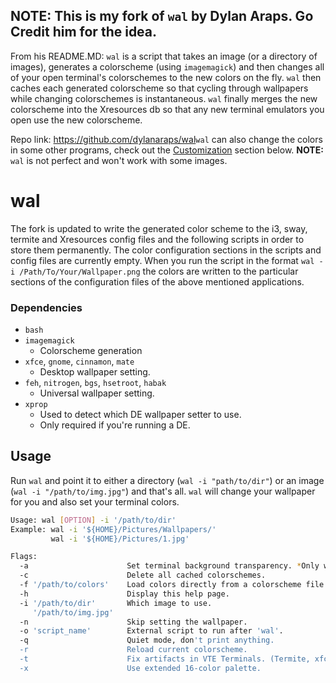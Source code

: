 ## NOTE: This is my fork of `wal`  by Dylan Araps. Go Credit him for the idea.

From his README.MD:
`wal` is a script that takes an image (or a directory of images), generates a colorscheme (using `imagemagick`) and then changes all of your open terminal's colorschemes to the new colors on the fly. `wal` then caches each generated colorscheme so that cycling through wallpapers while changing colorschemes is instantaneous. `wal` finally merges the new colorscheme into the Xresources db so that any new terminal emulators you open use the new colorscheme.

Repo link: https://github.com/dylanaraps/wal
​
`wal` can also change the colors in some other programs, check out the [Customization](#customization) section below.
​
**NOTE:** `wal` is not perfect and won't work with some images.

# wal

The fork is updated to write the generated color scheme to the i3, sway, termite and Xresources config files and the following scripts in order to store them permanently.
The color configuration sections in the scripts and config files are currently empty. When you run the script in the format `wal -i /Path/To/Your/Wallpaper.png` the colors are written to the particular sections of the configuration files of the above mentioned applications.


### Dependencies

- `bash`
- `imagemagick`
    - Colorscheme generation
- `xfce`, `gnome`, `cinnamon`, `mate`
    - Desktop wallpaper setting.
- `feh`, `nitrogen`, `bgs`, `hsetroot`, `habak`
    - Universal wallpaper setting.
- `xprop`
    - Used to detect which DE wallpaper setter to use.
    - Only required if you're running a DE.


## Usage

Run `wal` and point it to either a directory (`wal -i "path/to/dir"`) or an image (`wal -i "/path/to/img.jpg"`) and that's all. `wal` will change your wallpaper for you and also set your terminal colors.

```sh
Usage: wal [OPTION] -i '/path/to/dir'
Example: wal -i '${HOME}/Pictures/Wallpapers/'
         wal -i '${HOME}/Pictures/1.jpg'

Flags:
  -a                      Set terminal background transparency. *Only works in URxvt*
  -c                      Delete all cached colorschemes.
  -f '/path/to/colors'    Load colors directly from a colorscheme file.
  -h                      Display this help page.
  -i '/path/to/dir'       Which image to use.
     '/path/to/img.jpg'
  -n                      Skip setting the wallpaper.
  -o 'script_name'        External script to run after 'wal'.
  -q                      Quiet mode, don't print anything.
  -r                      Reload current colorscheme.
  -t                      Fix artifacts in VTE Terminals. (Termite, xfce4-terminal)
  -x                      Use extended 16-color palette.

```


